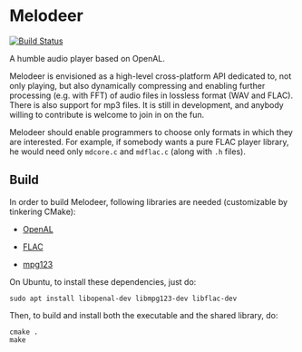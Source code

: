 # Melodeer

[![Build Status](https://travis-ci.org/StjepanPoljak/Melodeer.svg?branch=master)](https://travis-ci.org/StjepanPoljak/Melodeer)

A humble audio player based on OpenAL.

Melodeer is envisioned as a high-level cross-platform API dedicated to, not only playing, but also dynamically compressing and enabling further processing (e.g. with FFT) of audio files in lossless format (WAV and FLAC). There is also support for mp3 files. It is still in development, and anybody willing to contribute is welcome to join in on the fun.

Melodeer should enable programmers to choose only formats in which they are interested. For example, if somebody wants a pure FLAC player library, he would need only `mdcore.c` and `mdflac.c` (along with `.h` files).

## Build

In order to build Melodeer, following libraries are needed (customizable by tinkering CMake):

* [OpenAL](https://github.com/kcat/openal-soft)

* [FLAC](https://github.com/xiph/flac)

* [mpg123](https://sourceforge.net/projects/mpg123/files/)

On Ubuntu, to install these dependencies, just do:

```shell
sudo apt install libopenal-dev libmpg123-dev libflac-dev
```

Then, to build and install both the executable and the shared library, do:

```shell
cmake .
make
```
